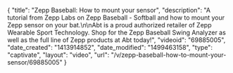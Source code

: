 {
    "title": "Zepp Baseball: How to mount your sensor",
    "description": "A tutorial from Zepp Labs on Zepp Baseball - Softball and how to mount your Zepp sensor on your bat.\n\nAbt is a proud authorized retailer of Zepp Wearable Sport Technology. Shop for the Zepp Baseball Swing Analyzer as well as the full line of Zepp products at Abt today!",
    "videoid": "69885005",
    "date_created": "1413914852",
    "date_modified": "1499463158",
    "type": "captivate",
    "layout": "video",
    "url": "\/v\/zepp-baseball-how-to-mount-your-sensor\/69885005"
}